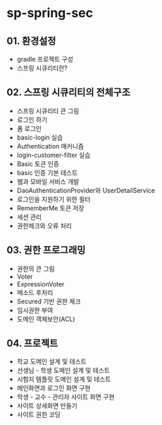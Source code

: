 # sp-spring-sec 

## 01. 환경설정
  - gradle 프로젝트 구성
  - 스프링 시큐리티란?

## 02. 스프링 시큐리티의 전체구조
  - 스프링 시큐리티 큰 그림
  - 로그인 하기
  - 폼 로그인
  - basic-login 실습
  - Authentication 매커니즘
  - login-customer-filter 실습
  - Basic 토큰 인증
  - basic 인증 기본 테스트
  - 웹과 모바일 서비스 개발
  - DaoAuthenticationProvider와 UserDetailService
  - 로그인을 지원하기 위한 필터
  - RememberMe 토큰 저장
  - 세션 관리
  - 권한체크와 오류 처리

## 03. 권한 프로그래밍
  - 권한의 큰 그림
  - Voter
  - ExpressionVoter
  - 메소드 후처리
  - Secured 기반 권한 체크
  - 임시권한 부여
  - 도메인 객체보안(ACL)

## 04. 프로젝트
  - 학교 도메인 설계 및 테스트
  - 선생님 - 학생 도메인 설계 및 테스트
  - 시험지 템플릿 도메인 설계 및 테스트
  - 메인화면과 로그인 화면 구현
  - 학생 - 교수 - 관리자 사이트 화면 구현
  - 사이트 상세화면 만들기
  - 사이트 권한 코딩
